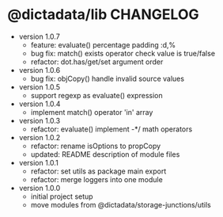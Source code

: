 # @dictadata/lib CHANGELOG

- version 1.0.7
  - feature: evaluate() percentage padding :d,%
  - bug fix: match() exists operator check value is true/false
  - refactor: dot.has/get/set argument order
- version 1.0.6
  - bug fix: objCopy() handle invalid source values
- version 1.0.5
  - support regexp as evaluate() expression
- version 1.0.4
  - implement match() operator 'in' array
- version 1.0.3
  - refactor: evaluate() implement -*/ math operators
- version 1.0.2
  - refactor: rename isOptions to propCopy
  - updated: README description of module files
- version 1.0.1
  - refactor: set utils as package main export
  - refactor: merge loggers into one module
- version 1.0.0
  - initial project setup
  - move modules from @dictadata/storage-junctions/utils
